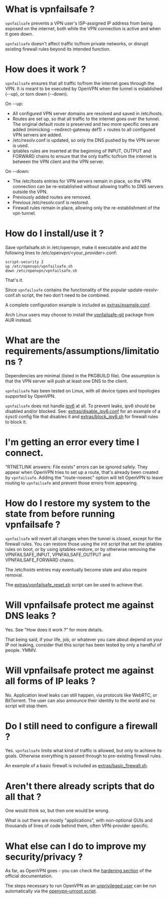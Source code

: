 # What is vpnfailsafe ?

`vpnfailsafe` prevents a VPN user's ISP-assigned IP address from being exposed
on the internet, both while the VPN connection is active and when it goes down.

`vpnfailsafe` doesn't affect traffic to/from private networks, or disrupt existing
firewall rules beyond its intended function.

# How does it work ?

`vpnfailsafe` ensures that all traffic to/from the internet goes through the VPN.
It is meant to be executed by OpenVPN when the tunnel is established (--up), or
torn down (--down). 

On --up:
* All configured VPN server domains are resolved and saved in /etc/hosts.
* Routes are set up, so that all traffic to the internet goes over the tunnel.
  The original default route is preserved and two more specific ones are added
  (mimicking --redirect-gateway def1) + routes to all configured VPN servers
  are added.
* /etc/resolv.conf is updated, so only the DNS pushed by the VPN server is used.
* iptables rules are inserted at the beginning of INPUT, OUTPUT and FORWARD
  chains to ensure that the only traffic to/from the internet is between the
  VPN client and the VPN server.

On --down:
* The /etc/hosts entries for VPN servers remain in place, so the VPN connection
  can be re-established without allowing traffic to DNS servers outside the VPN.
* Previously added routes are removed.
* Previous /etc/resolv.conf is restored.
* Firewall rules remain in place, allowing only the re-establishment of the vpn
  tunnel.

# How do I install/use it ?

Save vpnfailsafe&#46;sh in /etc/openvpn, make it executable and add the
following lines to /etc/openvpn/\<your_provider\>.conf:

```
script-security 2
up /etc/openvpn/vpnfailsafe.sh
down /etc/openvpn/vpnfailsafe.sh
```

That's it.

Since `vpnfailsafe` contains the functionality of the popular
update-resolv-conf&#46;sh script, the two don't need to be combined.

A complete configuration example is included as
[extras/example.conf](https://github.com/wknapik/vpnfailsafe/blob/master/extras/example.conf).

Arch Linux users may choose to install the
[vpnfailsafe-git](https://aur.archlinux.org/packages/vpnfailsafe-git/) package
from AUR instead.

# What are the requirements/assumptions/limitations ?

Dependencies are minimal (listed in the PKGBUILD file). One assumption is that
the VPN server will push at least one DNS to the client.

`vpnfailsafe` has been tested on Linux, with all device types and topologies
supported by OpenVPN.

`vpnfailsafe` does not handle [ipv6](https://en.wikipedia.org/wiki/IPv6) at
all. To prevent leaks, ipv6 should be disabled and/or blocked. See:
[extras/disable_ipv6.conf](https://github.com/wknapik/vpnfailsafe/blob/master/extras/disable_ipv6.conf)
for an example of a sysctl config file that disables it and
[extras/block_ipv6.sh](https://github.com/wknapik/vpnfailsafe/blob/master/extras/block_ipv6.sh)
for firewall rules to block it.

# I'm getting an error every time I connect.

"RTNETLINK answers: File exists" errors can be ignored safely. They appear when
OpenVPN tries to set up a route, that's already been created by `vpnfailsafe`.
Adding the "route-noexec" option will tell OpenVPN to leave routing to
`vpnfailsafe` and prevent those errors from appearing.

# How do I restore my system to the state from before running vpnfailsafe ?

`vpnfailsafe` will revert all changes when the tunnel is closed, except for the
firewall rules. You can restore those using the init script that set the
iptables rules on boot, or by using iptables-restore, or by otherwise removing
the VPNFAILSAFE_INPUT, VPNFAILSAFE_OUTPUT and VPNFAILSAFE_FORWARD chains.

The /etc/hosts entries may eventually become stale and also require removal.

The
[extras/vpnfailsafe_reset.sh](https://github.com/wknapik/vpnfailsafe/blob/master/extras/vpnfailsafe_reset.sh)
script can be used to achieve that.

# Will vpnfailsafe protect me against DNS leaks ?

Yes. See "How does it work ?" for more details.

That being said, if your life, job, or whatever you care about depend on your
IP not leaking, consider that this script has been tested by only a handful of
people. YMMV.

# Will vpnfailsafe protect me against all forms of IP leaks ?

No. Application level leaks can still happen, via protocols like WebRTC, or
BitTorrent. The user can also announce their identity to the world and no
script will stop them.

# Do I still need to configure a firewall ?

Yes. `vpnfailsafe` limits what kind of traffic is allowed, but only to achieve
its goals. Otherwise everything is passed through to pre-existing firewall
rules.

An example of a basic firewall is included as
[extras/basic_firewall.sh](https://github.com/wknapik/vpnfailsafe/blob/master/extras/basic_firewall.sh).

# Aren't there already scripts that do all that ?

One would think so, but then one would be wrong.

What is out there are mostly "applications", with non-optional GUIs and
thousands of lines of code behind them, often VPN-provider specific.

# What else can I do to improve my security/privacy ?

As far, as OpenVPN goes - you can check the [hardening
section](https://openvpn.net/index.php/open-source/documentation/howto.html#security)
of the official documentation.

The steps necessary to run OpenVPN as an [unprivileged
user](https://community.openvpn.net/openvpn/wiki/UnprivilegedUser) can be run
automatically via the [openvpn-unroot
script](https://github.com/wknapik/openvpn-unroot).
